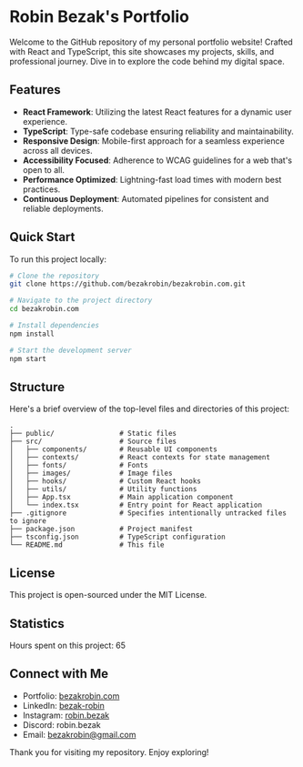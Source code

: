 # Robin Bezak's Portfolio

Welcome to the GitHub repository of my personal portfolio website! Crafted with React and TypeScript, this site showcases my projects, skills, and professional journey. Dive in to explore the code behind my digital space.

## Features

- **React Framework**: Utilizing the latest React features for a dynamic user experience.
- **TypeScript**: Type-safe codebase ensuring reliability and maintainability.
- **Responsive Design**: Mobile-first approach for a seamless experience across all devices.
- **Accessibility Focused**: Adherence to WCAG guidelines for a web that's open to all.
- **Performance Optimized**: Lightning-fast load times with modern best practices.
- **Continuous Deployment**: Automated pipelines for consistent and reliable deployments.

## Quick Start

To run this project locally:

```bash
# Clone the repository
git clone https://github.com/bezakrobin/bezakrobin.com.git

# Navigate to the project directory
cd bezakrobin.com

# Install dependencies
npm install

# Start the development server
npm start
```

## Structure
Here's a brief overview of the top-level files and directories of this project:

```plaintext
.
├── public/                # Static files
├── src/                   # Source files
│   ├── components/        # Reusable UI components
│   ├── contexts/          # React contexts for state management
│   ├── fonts/             # Fonts
│   ├── images/            # Image files
│   ├── hooks/             # Custom React hooks
│   ├── utils/             # Utility functions
│   ├── App.tsx            # Main application component
│   └── index.tsx          # Entry point for React application
├── .gitignore             # Specifies intentionally untracked files to ignore
├── package.json           # Project manifest
├── tsconfig.json          # TypeScript configuration
└── README.md              # This file
```

## License
This project is open-sourced under the MIT License.

## Statistics
Hours spent on this project: 65

## Connect with Me
- Portfolio: [bezakrobin.com](https://bezak-robin-portfolio-website.onrender.com/)
- LinkedIn: [bezak-robin](https://www.linkedin.com/in/bezak-robin/)
- Instagram: [robin.bezak](https://www.instagram.com/robin.bezak/)
- Discord: robin.bezak
- Email: bezakrobin@gmail.com


Thank you for visiting my repository. Enjoy exploring!